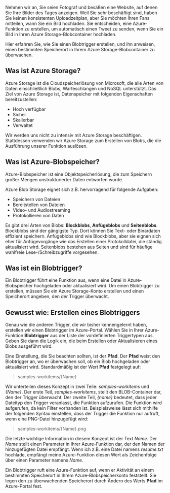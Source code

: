 Nehmen wir an, Sie seien Fotograf und besäßen eine Website, auf denen Sie Ihre Bilder des Tages anzeigen. Weil Sie sehr beschäftigt sind, haben Sie keinen konsistenten Uploadzeitplan, aber Sie möchten Ihren Fans mitteilen, wann Sie ein Bild hochladen. Sie entscheiden, eine Azure-Funktion zu erstellen, um automatisch einen Tweet zu senden, wenn Sie ein Bild in Ihren Azure Storage-Blobcontainer hochladen.

Hier erfahren Sie, wie Sie einen Blobtrigger erstellen, und ihn anweisen, einen bestimmten Speicherort in Ihrem Azure Storage-Blobcontainer zu überwachen.

## <a name="what-is-azure-storage"></a>Was ist Azure Storage?

Azure Storage ist die Cloudspeicherlösung von Microsoft, die alle Arten von Daten einschließlich Blobs, Warteschlangen und NoSQL unterstützt. Das Ziel von Azure Storage ist, Datenspeicher mit folgenden Eigenschaften bereitzustellen:

- Hoch verfügbar
- Sicher
- Skalierbar
- Verwaltet

Wir werden uns nicht zu intensiv mit Azure Storage beschäftigen. Stattdessen verwenden wir Azure Storage zum Erstellen von Blobs, die die Ausführung unserer Funktion auslösen.

## <a name="what-is-azure-blob-storage"></a>Was ist Azure-Blobspeicher?

Azure-Blobspeicher ist eine Objektspeicherlösung, die zum Speichern großer Mengen unstrukturierter Daten entworfen wurde. 

Azure Blob Storage eignet sich z.B. hervorragend für folgende Aufgaben:

- Speichern von Dateien
- Bereitstellen von Dateien
- Video- und Audiostreaming
- Protokollieren von Daten

Es gibt drei Arten von Blobs: **Blockblobs**, **Anfügeblobs** und **Seitenblobs**. Blockblobs sind der gängigste Typ. Dort können Sie Text- oder Binärdaten effizient speichern. Anfügeblobs sind wie Blockblobs, aber sie eignen sich eher für Anfügevorgänge wie das Erstellen einer Protokolldatei, die ständig aktualisiert wird. Seitenblobs bestehen aus Seiten und sind für häufige wahlfreie Lese-/Schreibzugriffe vorgesehen.

## <a name="what-is-a-blob-trigger"></a>Was ist ein Blobtrigger?

Ein Blobtrigger führt eine Funktion aus, wenn eine Datei in Azure-Blobspeicher hochgeladen oder aktualisiert wird. Um einen Blobtrigger zu erstellen, müssen Sie ein Azure Storage-Konto erstellen und einen Speicherort angeben, den der Trigger überwacht.

## <a name="how-to-create-a-blob-trigger"></a>Gewusst wie: Erstellen eines Blobtriggers

Genau wie die anderen Trigger, die wir bisher kennengelernt haben, erstellen wir einen Blobtrigger im Azure-Portal. Wählen Sie in Ihrer Azure-Funktion **Blobtrigger** aus der Liste der vordefinierten Triggertypen aus. Geben Sie dann die Logik ein, die beim Erstellen oder Aktualisieren eines Blobs ausgeführt wird.

Eine Einstellung, die Sie beachten sollten, ist der **Pfad**. Der **Pfad** weist den Blobtrigger an, wo er überwachen soll, ob ein Blob hochgeladen oder aktualisiert wird. Standardmäßig ist der Wert **Pfad** festgelegt auf: 

> samples-workitems/{Name}

Wir unterteilen dieses Konzept in zwei Teile: *samples-workitems* und *{Name}*. Der erste Teil, *samples-workitems*, stellt den BLOB-Container dar, den der Trigger überwacht. Der zweite Teil, *{name}* bedeutet, dass jeder Dateityp den Trigger veranlasst, die Funktion aufzurufen. Die Funktion wird aufgerufen, da kein Filter vorhanden ist. Beispielsweise lässt sich mithilfe der folgenden Syntax einstellen, dass der Trigger die Funktion nur aufruft, wenn eine PNG-Datei hinzugefügt wird:

> samples-workitems/{Name}.png

Die letzte wichtige Information in diesem Konzept ist der Text *Name*. Der *Name* stellt einen Parameter in Ihrer Azure-Funktion dar, der den Namen der hinzugefügten Datei empfängt. Wenn ich z.B. eine Datei namens *resume.txt* hochlade, empfängt meine Azure-Funktion diesen Wert als Zeichenfolge über einen Parameter namens *Name*.

Ein Blobtrigger ruft eine Azure-Funktion auf, wenn er Aktivität an einem bestimmten Speicherort in Ihrem Azure-Blobspeicherkonto feststellt. Sie legen den zu überwachenden Speicherort durch Ändern des Werts **Pfad** im Azure-Portal fest.